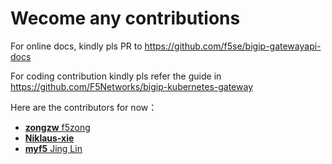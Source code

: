 # Wecome any contributions

For online docs, kindly pls PR to https://github.com/f5se/bigip-gatewayapi-docs

For coding contribution kindly pls refer the guide in https://github.com/F5Networks/bigip-kubernetes-gateway



Here are the contributors for now：

- [**zongzw** f5zong](https://github.com/zongzw)
- [**Niklaus-xie**](https://github.com/Niklaus-xie)
- [**myf5** Jing Lin](https://github.com/myf5)

